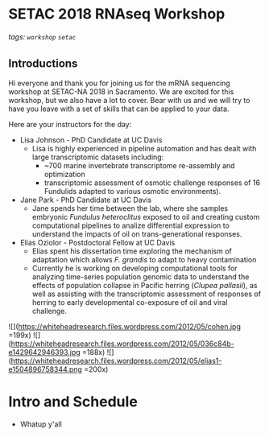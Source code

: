 SETAC 2018 RNAseq Workshop
===
###### tags: `workshop` `setac`

## Introductions

Hi everyone and thank you for joining us for the mRNA sequencing workshop at SETAC-NA 2018 in Sacramento. We are excited for this workshop, but we also have a lot to cover. Bear with us and we will try to have you leave with a set of skills that can be applied to your data.

Here are your instructors for the day:
* Lisa Johnson - PhD Candidate at UC Davis
    * Lisa is highly experienced in pipeline automation and has dealt with large transcriptomic datasets including:
        * ~700 marine invertebrate transcriptome re-assembly and optimization
        * transcriptomic assessment of osmotic challenge responses of 16 Fundulids adapted to various osmotic environments).
* Jane Park - PhD Candidate at UC Davis
    * Jane spends her time between the lab, where she samples embryonic _Fundulus heteroclitus_ exposed to oil and creating custom computational pipelines to analize differential expression to understand the impacts of oil on trans-generational responses.
* Elias Oziolor - Postdoctoral Fellow at UC Davis
    * Elias spent his dissertation time exploring the mechanism of adaptation which allows _F. grandis_ to adapt to heavy contamination
    * Currently he is working on developing computational tools for analyzing time-series population genomic data to understand the effects of population collapse in Pacific herring (_Clupea pallasii_), as well as assisting with the transcriptomic assessment of responses of herring to early developmental co-exposure of oil and viral challenge.

![](https://whiteheadresearch.files.wordpress.com/2012/05/cohen.jpg =199x) ![](https://whiteheadresearch.files.wordpress.com/2012/05/036c84b-e1429642946393.jpg =188x) ![](https://whiteheadresearch.files.wordpress.com/2012/05/elias1-e1504896758344.png =200x) 

Intro and Schedule
===

* Whatup y'all
